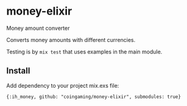 # money-elixir

Money amount converter

Converts money amounts with different currencies.

Testing is by `mix test` that uses examples in the main module.

## Install

Add dependency to your project mix.exs file:

`{:ih_money, github: "coingaming/money-elixir", submodules: true}`
